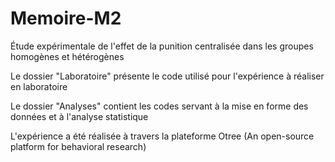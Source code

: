 # Memoire-M2

Étude expérimentale de l'effet de la punition centralisée dans les groupes homogènes et hétérogènes

Le dossier "Laboratoire" présente le code utilisé pour l'expérience à réaliser en laboratoire

Le dossier "Analyses" contient les codes servant à la mise en forme des données et à l'analyse statistique

L'expérience a été réalisée à travers la plateforme Otree (An open-source platform for behavioral research)
